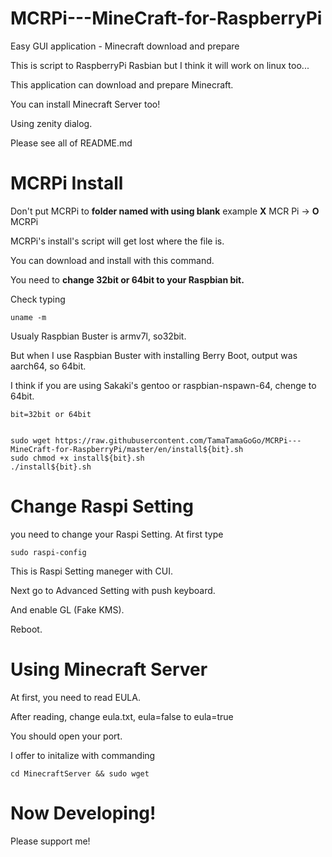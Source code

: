# MCRPi---MineCraft-for-RaspberryPi

Easy GUI application - Minecraft download and prepare 

This is script to RaspberryPi Rasbian but I think it will work on linux too...

This application can download and prepare Minecraft.

You can install Minecraft Server too!

Using zenity dialog.

Please see all of README.md

# MCRPi Install
Don't put MCRPi to **folder named with using blank**    example  **X** MCR Pi -> **O** MCRPi

MCRPi's install's script will get lost where the file is.

You can download and install with this command. 

You need to **change 32bit or 64bit to your Raspbian bit.**

Check typing


    uname -m

Usualy Raspbian Buster is armv7l, so32bit.

But when I use Raspbian Buster with installing Berry Boot, output was aarch64, so 64bit.

I think if you are using Sakaki's gentoo or raspbian-nspawn-64, chenge to 64bit.

    bit=32bit or 64bit
    

    sudo wget https://raw.githubusercontent.com/TamaTamaGoGo/MCRPi---MineCraft-for-RaspberryPi/master/en/install${bit}.sh
    sudo chmod +x install${bit}.sh
    ./install${bit}.sh
    
    
# Change Raspi Setting
you need to change your Raspi Setting.
At first type
    
    sudo raspi-config
    
This is Raspi Setting maneger with CUI.

Next go to Advanced Setting with push keyboard.

And enable GL (Fake KMS).

Reboot.

# Using Minecraft Server
At first, you need to read EULA.

After reading, change eula.txt, eula=false to eula=true

You should open your port.

I offer to initalize with commanding

    cd MinecraftServer && sudo wget 

# Now Developing!
Please support me!
